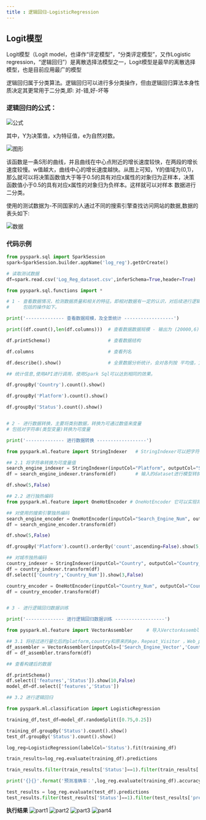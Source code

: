 ```yaml
---
title : 逻辑回归-LogisticRegression
---
```


## Logit模型

Logit模型（Logit model，也译作“评定模型”，“分类评定模型”，又作Logistic regression，“逻辑回归”）是离散选择法模型之一，Logit模型是最早的离散选择模型，也是目前应用最广的模型

逻辑回归属于分类算法。逻辑回归可以进行多分类操作，但由逻辑回归算法本身性质决定其更常用于二分类,即: 对-错,好-坏等

### 逻辑回归的公式：

![公式](逻辑回归-LogisticRegression/fromula.jpg)

其中，Y为决策值，x为特征值，e为自然对数。

![图形](逻辑回归-LogisticRegression/pic.jpg)

该函数是一条S形的曲线，并且曲线在中心点附近的增长速度较快，在两段的增长速度较慢。w值越大，曲线中心的增长速度越快。从图上可知，Y的值域为(0,1)，
那么就可以将决策函数值大于等于0.5的具有对应x属性的对象归为正样本，决策函数值小于0.5的具有对应x属性的对象归为负样本。这样就可以对样本 数据进行二分类。


使用的测试数据为-不同国家的人通过不同的搜索引擎查找访问网站的数据,数据的表头如下:

![数据](逻辑回归-LogisticRegression/data_demo.png)

### 代码示例

~~~python
from pyspark.sql import SparkSession
spark=SparkSession.builder.appName('log_reg').getOrCreate()

# 读取测试数据
df=spark.read.csv('Log_Reg_dataset.csv',inferSchema=True,header=True)

from pyspark.sql.functions import *

# 1 - 查看数据情况，检测数据质量和相关的特征。即相对数据有一定的认识，对后续进行逻辑回归训练做准备
#     包括的操作如下。

print('-------------- 查看数据规模，及全景统计 ------------------')

print((df.count(),len(df.columns)))  # 查看数据数据规模 - 输出为 (20000,6) 表是有 2万行数据，有6列 

df.printSchema()                     # 查看数据结构 

df.columns                           # 查看列名

df.describe().show()                 # 全景数据分析统计，会对各列按 平均值，方差，最小值，最大值 , 函数统计 这几个统计量来进行统计。

## 统计信息,使用API进行调用，使用Spark Sql可以达到相同的效果。

df.groupBy('Country').count().show()   

df.groupBy('Platform').count().show()   

df.groupBy('Status').count().show()   


# 2 - 进行数据转换，主要将类别数据，转换为可通过数值来度量
# 包括对字符串(类型变量)转换为可度量

print('-------------- 进行数据转换 ------------------')

from pyspark.ml.feature import StringIndexer   # StringIndexer可以把字符串的列按照出现频率进行排序，出现次数最高的对应的Index为0

## 2.1 将字符串转换为可度量值 
search_engine_indexer = StringIndexer(inputCol="Platform", outputCol="Search_Engine_Num").fit(df)    # 返回对应的模型,即StringIndexerModel
df = search_engine_indexer.transform(df)       # 输入的dataset进行模型转换,返回经过转换后的dataset

df.show(5,False)

## 2.2 进行独热编码
from pyspark.ml.feature import OneHotEncoder # OneHotEncoder 它可以实现将分类特征的每个元素转化为一个可以用来计算的值

## 对使用的搜索引擎独热编码
search_engine_encoder = OneHotEncoder(inputCol="Search_Engine_Num", outputCol="Search_Engine_Vector")
df = search_engine_encoder.transform(df)

df.show(5,False)

df.groupBy('Platform').count().orderBy('count',ascending=False).show(5,False)

## 对城市独热编码 
country_indexer = StringIndexer(inputCol="Country", outputCol="Country_Num").fit(df)
df = country_indexer.transform(df)
df.select(['Country','Country_Num']).show(3,False)

country_encoder = OneHotEncoder(inputCol="Country_Num", outputCol="Country_Vector")
df = country_encoder.transform(df)


# 3 - 进行逻辑回归数据训练

print('-------------- 进行逻辑回归数据训练 ------------------')

from pyspark.ml.feature import VectorAssembler     # 导入VerctorAssembler 将多个列合并成向量列的特征转换器,即将表中各列用一个类似list表示，输出预测列为单独一列。

## 3.1 将经过进行量化后的platform,country和原来的Age，Repeat_Visitor ，Web_pages_viewed 构成特征向量
df_assembler = VectorAssembler(inputCols=['Search_Engine_Vector','Country_Vector','Age', 'Repeat_Visitor','Web_pages_viewed'], outputCol="features")
df = df_assembler.transform(df)

## 查看构建后的数据

df.printSchema()
df.select(['features','Status']).show(10,False)
model_df=df.select(['features','Status'])

## 3.2 进行逻辑回归

from pyspark.ml.classification import LogisticRegression                            # 逻辑回归。该类支持多项逻辑(softmax)和二项逻辑回归

training_df,test_df=model_df.randomSplit([0.75,0.25])                               # 划分数据，75%的数据用于训练，25%数据用于验证测试

training_df.groupBy('Status').count().show()                                        # 查看划分后的数据
test_df.groupBy('Status').count().show()

log_reg=LogisticRegression(labelCol='Status').fit(training_df)                      # 返回LogisticRegressionModel类型模型对象

train_results=log_reg.evaluate(training_df).predictions                             # 在测试数据集中评估模型,返回对象为BinaryLogisticRegressionSummary-给定模型的二元逻辑回归结果

train_results.filter(train_results['Status']==1).filter(train_results['prediction']==1).select(['Status','prediction','probability']).show(10,False)

print('{}{}'.format('预测准确率：',log_reg.evaluate(training_df).accuracy) )         # 查看预测的准确率

test_results = log_reg.evaluate(test_df).predictions                                # 使用模型训练测试数据
test_results.filter(test_results['Status']==1).filter(test_results['prediction']==1).select(['Status','prediction','probability']).show(10,False)


~~~

**执行结果**
![part1](逻辑回归-LogisticRegression/part1.png)
![part2](逻辑回归-LogisticRegression/part2.png)
![part3](逻辑回归-LogisticRegression/part3.png)
![part4](逻辑回归-LogisticRegression/part4.png)